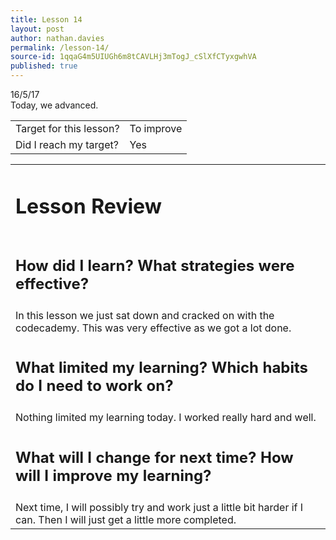 ```yaml
---
title: Lesson 14
layout: post
author: nathan.davies
permalink: /lesson-14/
source-id: 1qqaG4m5UIUGh6m8tCAVLHj3mTogJ_cSlXfCTyxgwhVA
published: true
---
```


16/5/17<br/>
Today, we advanced.

<table>
  <tr>
    <td>Target for this lesson?</td>
    <td>To improve</td>
  </tr>
  <tr>
    <td>Did I reach my target? </td>
    <td> Yes</td>
  </tr>
</table>


<table>
  <tr>
    <td><h1>Lesson Review</h1></td>
  </tr>
  <tr>
    <td><h2>How did I learn? What strategies were effective?</h2></td>
  </tr>
  <tr>
    <td>In this lesson we just sat down and cracked on with the codecademy. This was very effective as we got a lot done.</td>
  </tr>
  <tr>
    <td><h2>What limited my learning? Which habits do I need to work on?</h2></td>
  </tr>
  <tr>
    <td>Nothing limited my learning today. I worked really hard and well.</td>
  </tr>
  <tr>
    <td><H2>What will I change for next time? How will I improve my learning?</h2></td>
  </tr>
  <tr>
    <td>Next time, I will possibly try and work just a little bit harder if I can. Then I will just get a little more completed.</td>
  </tr>
</table>


